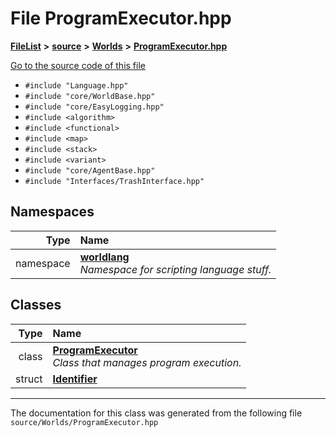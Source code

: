 

# File ProgramExecutor.hpp



[**FileList**](files.md) **>** [**source**](dir_b2f33c71d4aa5e7af42a1ca61ff5af1b.md) **>** [**Worlds**](dir_9813a27ecb6dbdc5ed22cda8cf865019.md) **>** [**ProgramExecutor.hpp**](_program_executor_8hpp.md)

[Go to the source code of this file](_program_executor_8hpp_source.md)



* `#include "Language.hpp"`
* `#include "core/WorldBase.hpp"`
* `#include "core/EasyLogging.hpp"`
* `#include <algorithm>`
* `#include <functional>`
* `#include <map>`
* `#include <stack>`
* `#include <variant>`
* `#include "core/AgentBase.hpp"`
* `#include "Interfaces/TrashInterface.hpp"`













## Namespaces

| Type | Name |
| ---: | :--- |
| namespace | [**worldlang**](namespaceworldlang.md) <br>_Namespace for scripting language stuff._  |


## Classes

| Type | Name |
| ---: | :--- |
| class | [**ProgramExecutor**](classworldlang_1_1_program_executor.md) <br>_Class that manages program execution._  |
| struct | [**Identifier**](structworldlang_1_1_program_executor_1_1_identifier.md) <br> |



















































------------------------------
The documentation for this class was generated from the following file `source/Worlds/ProgramExecutor.hpp`

